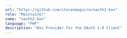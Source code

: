 ```yaml
---
url: "https://github.com/stevenmaguire/oauth2-box"
role: "Maintainer"
name: "oauth2-box"
language: "PHP"
description: "Box Provider for the OAuth 2.0 Client"
---
```


